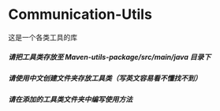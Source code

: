 # Communication-Utils
这是一个各类工具的库



##### 请把工具类存放至 Maven-utils-package/src/main/java 目录下

##### 请使用中文创建文件夹存放工具类（写英文容易看不懂找不到）

##### 请在添加的工具类文件夹中编写使用方法



